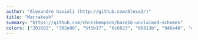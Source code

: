 ```yaml
---
author: "Alexandre Gavioli (http://github.com/Alexx2/)"
title: "Marrakesh"
summary: "https://github.com/chriskempson/base16-unclaimed-schemes"
colors: ["201602", "302e00", "5f5b17", "6c6823", "86813b", "948e48", "ccc37a", "faf0a5", "c35359", "b36144", "a88339", "18974e", "75a738", "477ca1", "8868b3", "b3588e"]
---
```


